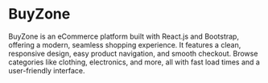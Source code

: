 # BuyZone
BuyZone is an eCommerce platform built with React.js and Bootstrap, offering a modern, seamless shopping experience. It features a clean, responsive design, easy product navigation, and smooth checkout. Browse categories like clothing, electronics, and more, all with fast load times and a user-friendly interface.

